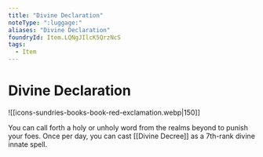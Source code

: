 ```yaml
---
title: "Divine Declaration"
noteType: ":luggage:"
aliases: "Divine Declaration"
foundryId: Item.LQNgJIlcK5QrzNcS
tags:
  - Item
---
```


# Divine Declaration
![[icons-sundries-books-book-red-exclamation.webp|150]]

You can call forth a holy or unholy word from the realms beyond to punish your foes. Once per day, you can cast [[Divine Decree]] as a 7th-rank divine innate spell.
